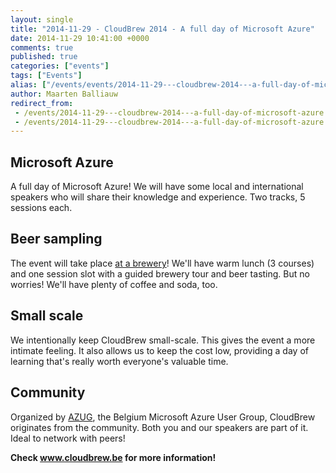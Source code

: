 ```yaml
---
layout: single
title: "2014-11-29 - CloudBrew 2014 - A full day of Microsoft Azure"
date: 2014-11-29 10:41:00 +0000
comments: true
published: true
categories: ["events"]
tags: ["Events"]
alias: ["/events/events/2014-11-29---cloudbrew-2014---a-full-day-of-microsoft-azure"]
author: Maarten Balliauw
redirect_from:
 - /events/2014-11-29---cloudbrew-2014---a-full-day-of-microsoft-azure.html
 - /events/2014-11-29---cloudbrew-2014---a-full-day-of-microsoft-azure.html
---
```


<h2><strong>Microsoft Azure</strong></h2>
<p>A full day of Microsoft Azure! We will have some local and international speakers who will share their knowledge and experience. Two tracks, 5 sessions each.</p>
<h2><strong>Beer sampling</strong></h2>
<p>The event will take place <a href="http://www.craywinckelhof.be/">at a brewery</a>! We'll have warm lunch (3 courses) and one session slot with a guided brewery tour and beer tasting. But no worries! We'll have plenty of coffee and soda, too.</p>
<h2><strong>Small scale</strong></h2>
<p>We intentionally keep CloudBrew small-scale. This gives the event a more intimate feeling. It also allows us to keep the cost low, providing a day of learning that's really worth everyone's valuable time.</p>
<h2><strong>Community</strong></h2>
<p>Organized by <a href="/">AZUG</a>, the Belgium Microsoft Azure User Group, CloudBrew originates from the community. Both you and our speakers are part of it. Ideal to network with peers!</p>
<p><strong>Check <a href="http://www.cloudbrew.be">www.cloudbrew.be</a> for more information!</strong></p>







